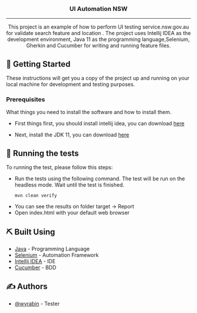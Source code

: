 <h3 align="center">UI Automation NSW</h3>

---

<p align="center"> This project is an example of how to perform UI testing service.nsw.gov.au for validate search feature and location . The project uses Intellij IDEA as the development environment, Java 11 as the programming language,Selenium, Gherkin and Cucumber for writing and running feature files.
    <br> 
</p>


## 🏁 Getting Started <a name = "getting_started"></a>

These instructions will get you a copy of the project up and running on your local machine for development and testing purposes.

### Prerequisites

What things you need to install the software and how to install them.
- First things first, you should install intellij idea, you can download [here](https://www.jetbrains.com/idea/download/#section=windows)

- Next, install the JDK 11, you can download [here](https://bell-sw.com/pages/downloads/)


## 🔧 Running the tests <a name = "tests"></a>

To running the test, please follow this steps:
- Run the tests using the following command. The test will be run on the headless mode. Wait until the test is finished.
    ```
    mvn clean verify
    ```
- You can see the results on folder target -> Report
- Open index.html with your default web browser


## ⛏️ Built Using <a name = "built_using"></a>

- [Java](https://www.java.com/en/) - Programming Language
- [Selenium](https://rest-assured.io/) - Automation Framework
- [Intellij IDEA](https://www.jetbrains.com/idea/) - IDE
- [Cucumber](https://cucumber.io/) - BDD

## ✍️ Authors <a name = "authors"></a>

- [@wyrabin](https://github.com/wyrabin) - Tester
